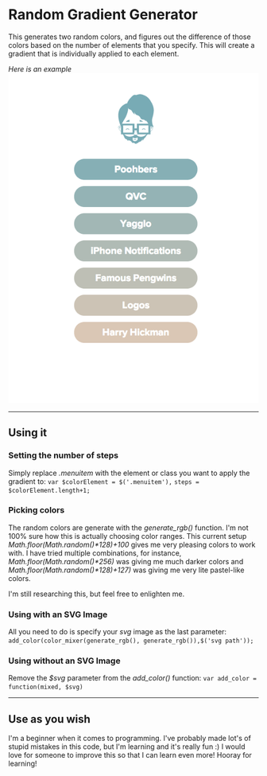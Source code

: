 # Random Gradient Generator

This generates two random colors, and figures out the difference of those colors based on the number of elements that you specify. This will create a gradient that is individually applied to each element.

*Here is an example*
![Poohbers Gradient](gradient.png)

--- 

## Using it
### Setting the number of steps
Simply replace *.menuitem* with the element or class you want to apply the gradient to:
`var $colorElement = $('.menuitem'),`
    `steps = $colorElement.length+1;`

### Picking colors
The random colors are generate with the *generate_rgb()* function. I'm not 100% sure how this is actually choosing color ranges. This current setup *Math.floor(Math.random()\*128)+100* gives me very pleasing colors to work with. I have tried multiple combinations, for instance, *Math.floor(Math.random()\*256)* was giving me much darker colors and *Math.floor(Math.random()\*128)+127)* was giving me very lite pastel-like colors.

I'm still researching this, but feel free to enlighten me.

### Using with an SVG Image
All you need to do is specify your *svg* image as the last parameter:
`add_color(color_mixer(generate_rgb(), generate_rgb()),$('svg path'));`


### Using without an SVG Image
Remove the *$svg* parameter from the *add_color()* function:
`var add_color = function(mixed, $svg)`

---
## Use as you wish
I'm a beginner when it comes to programming. I've probably made lot's of stupid mistakes in this code, but I'm learning and it's really fun :) I would love for someone to improve this so that I can learn even more! Hooray for learning!